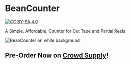 # BeanCounter

[![CC BY-SA 4.0][cc-by-sa-shield]][cc-by-sa]

A Simple, Affordable, Counter for Cut Tape and Partial Reels.

![BeanCounter on white background](https://github.com/NPoole/BeanCounter/blob/main/docs/beancounter-front.jpg)

## Pre-Order Now on [Crowd Supply](https://www.crowdsupply.com/great-big-factory/beancounter)!

[cc-by-sa]: http://creativecommons.org/licenses/by-sa/4.0/
[cc-by-sa-shield]: https://img.shields.io/badge/License-CC%20BY--SA%204.0-lightgrey.svg
